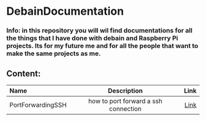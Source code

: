 # DebainDocumentation
### Info: in this repository you will wil find documentations for all the things that I have done with debain and Raspberry Pi projects. Its for my future me and for all the people that want to make the same projects as me.
## Content:
| Name              |             Description              |                         Link |
|:------------------|:------------------------------------:|-----------------------------:|
| PortForwardingSSH | how to port forward a ssh connection | [Link](PortForwardingSSH.md) |